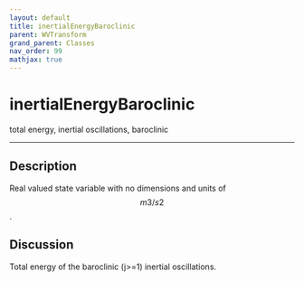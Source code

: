 ```yaml
---
layout: default
title: inertialEnergyBaroclinic
parent: WVTransform
grand_parent: Classes
nav_order: 99
mathjax: true
---
```


#  inertialEnergyBaroclinic

total energy, inertial oscillations, baroclinic


---

## Description
Real valued state variable with no dimensions and units of $$m3/s2$$.

## Discussion

Total energy of the baroclinic (j>=1) inertial oscillations.

